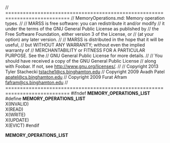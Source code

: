 // ============================================================================
//  MemoryOperations.md: Memory operation types.
//
//  MARSS is free software: you can redistribute it and/or modify
//  it under the terms of the GNU General Public License as published by
//  the Free Software Foundation, either version 3 of the License, or
//  (at your option) any later version.
//
//  MARSS is distributed in the hope that it will be useful,
//  but WITHOUT ANY WARRANTY; without even the implied warranty of
//  MERCHANTABILITY or FITNESS FOR A PARTICULAR PURPOSE.  See the
//  GNU General Public License for more details.
//
//  You should have received a copy of the GNU General Public License
//  along with Foobar.  If not, see <http://www.gnu.org/licenses/>.
//
//  Copyright 2013 Tyler Stachecki <tstache1@cs.binghamton.edu>
//  Copyright 2009 Avadh Patel <apatel@cs.binghamton.edu>
//  Copyright 2009 Furat Afram <fafram@cs.binghamton.edu>
// ============================================================================
#ifndef __MEMORY_OPERATIONS_LIST__
#define __MEMORY_OPERATIONS_LIST__ \
  X(INVALID) \
	X(READ) \
	X(WRITE) \
	X(UPDATE) \
	X(EVICT)
#endif

__MEMORY_OPERATIONS_LIST__

